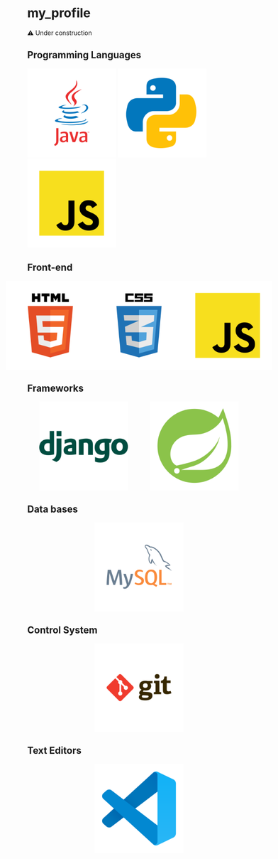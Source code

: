 # my_profile

:warning:
Under construction


## Programming Languages
<section>
<div >
<img src="images/languages/java.svg" width="200" />
<img src="images/languages/python.svg" width="200" />
<img src="images/languages/javascript.svg" width="200" />
</div>
</section>


## Front-end
<section >
<div style="display: flex; justify-content: center">
<img src="images/Frontend/html.svg" width="200"/>
<img src="images/Frontend/css.svg" width="200"/>
<img src="images/languages/javascript.svg" width="200"/>
</div>
</section>



## Frameworks
<section >
<div style="display: flex; justify-content: center; ">
<img style="margin-right: 50px" src="images/Frameworks/django.svg" width="200"/>
<img src="images/Frameworks/spring.svg" width="200"/>
</div>
</section>


## Data bases
<section>
<div style="display: flex; justify-content: center;">
<img src="images/Data bases/mysql.svg" width="200"/>
</div>
</section>

## Control System
<section>
<div style="display: flex; justify-content: center;">
<img src="images/Control system/git.svg" width="200"/>
</div>
</section>

## Text Editors
<section>
<div style="display: flex; justify-content: center;">
<img src="images/Text editors/vscode.svg" width="200"/>
</div>
</section>
